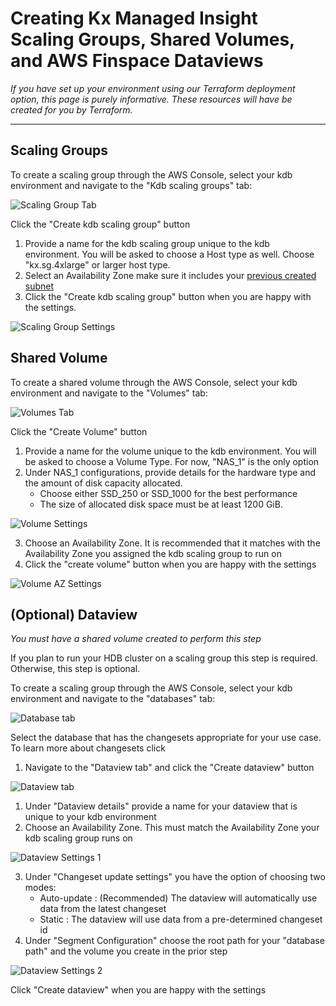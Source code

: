 Creating Kx Managed Insight Scaling Groups, Shared Volumes, and AWS Finspace Dataviews
===============

*If you have set up your environment using our Terraform deployment option, this page is purely informative. These resources will have be created for you by Terraform.*

---------------

## Scaling Groups

To create a scaling group through the AWS Console, select your kdb environment and navigate to the "Kdb scaling groups" tab:

![Scaling Group Tab](workshop/graphics/scalinggroups_tab.png)

Click the "Create kdb scaling group" button

1. Provide a name for the kdb scaling group unique to the kdb environment. You will be asked to choose a Host type as well. Choose "kx.sg.4xlarge" or larger host type.
2. Select an Availability Zone make sure it includes your [previous created subnet](https://docs.aws.amazon.com/vpc/latest/userguide/create-subnets.html)
3. Click the "Create kdb scaling group" button when you are happy with the settings.

![Scaling Group Settings](workshop/graphics/Create_kdb_scaling_group.png)

## Shared Volume

To create a shared volume through the AWS Console, select your kdb environment and navigate to the "Volumes" tab:

![Volumes Tab](workshop/graphics/volumes_tab.png)

Click the "Create Volume" button

1. Provide a name for the volume unique to the kdb environment. You will be asked to choose a Volume Type. For now, "NAS_1" is the only option
2. Under NAS_1 configurations, provide details for the hardware type and the amount of disk capacity allocated. 
    - Choose either SSD_250 or SSD_1000 for the best performance
    - The size of allocated disk space must be at least 1200 GiB.

![Volume Settings](workshop/graphics/Create_shared_volume_pt1.png)

3. Choose an Availability Zone. It is recommended that it matches with the Availability Zone you assigned the kdb scaling group to run on
4. Click the "create volume" button when you are happy with the settings

![Volume AZ Settings](workshop/graphics/Create_shared_volume_pt2.png)

## (Optional) Dataview 

*You must have a shared volume created to perform this step*

If you plan to run your HDB cluster on a scaling group this step is required. Otherwise, this step is optional.

To create a scaling group through the AWS Console, select your kdb environment and navigate to the "databases" tab:

![Database tab](workshop/graphics/database_tab.png)

Select the database that has the changesets appropriate for your use case.
To learn more about changesets click <placeholder>

1. Navigate to the "Dataview tab" and click the "Create dataview" button

![Dataview tab](workshop/graphics/Create_dataview_pt0.png)

1. Under "Dataview details" provide a name for your dataview that is unique to your kdb environment
2. Choose an Availability Zone. This must match the Availability Zone your kdb scaling group runs on

![Dataview Settings 1](workshop/graphics/Create_dataview_pt1.png)

3. Under "Changeset update settings" you have the option of choosing two modes:
    - Auto-update : (Recommended) The dataview will automatically use data from the latest changeset
    - Static      : The dataview will use data from a pre-determined changeset id
4. Under "Segment Configuration" choose the root path for your "database path" and the volume you create in the prior step

![Dataview Settings 2](workshop/graphics/Create_dataview_pt2.png)

Click "Create dataview" when you are happy with the settings
